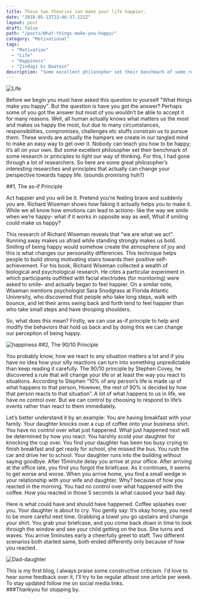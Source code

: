 ```yaml
---
title: These two theories can make your life happier.
date: "2018-05-13T23:46:37.121Z"
layout: post
draft: false
path: "/posts/What-things-make-you-happy/"
category: "Motivational"
tags:
  - "Motivation"
  - "Life"
  - "Happiness"
  - "Zindagi ki Baatein"
description: "Some excellent philosopher set their benchmark of some research or principles to light our way of thinking. For this I had gone through a lot of researches. So here are some great philosopher’s interesting researches and principles that actually can change your perspective towards happy life."
---
```

![Life](http://navodayans.in/wp-content/uploads/2017/04/life.jpg)

Before we begin you must have asked this question to yourself "What things make you happy". But the question is have you got the answer? Perhaps some of you got the answer but most of you wouldn’t be able to accept it for many reasons. Well, all human actually knows what matters us the most and makes us happy the most, but due to many circumstances, responsibilities, compromises, challenges etc stuffs constrain us to pursue them. These words are actually the hampers we create in our tangled mind to make an easy way to get over it. Nobody can teach you how to be happy; it’s all on your own. But some excellent philosopher set their benchmark of some research or principles to light our way of thinking. For this, I had gone through a lot of researchers. So here are some great philosopher’s interesting researches and principles that actually can change your perspective towards happy life. (sounds promising huh?)


##1, The as-if Principle

Act happier and you will be it. Pretend you’re feeling brave and suddenly you are. Richard Wiseman shows how faking it actually helps you to make it. While we all know how emotions can lead to actions- like the way we smile when we’re happy- what if it works in opposite way as well, What if smiling could make us happy?

This research of Richard Wiseman reveals that “we are what we act”. Running away makes us afraid while standing strongly makes us bold. Smiling of being happy would somehow create the atmosphere of joy and this is what changes our personality differences. This technique helps people to build strong motivating stairs towards their positive self-achievement. For his book, Richard Wiseman collected a wealth of biological and psychological research. He cites a particular experiment in which participants outfitted with facial electrodes (for monitoring) were asked to smile- and actually began to feel happier. On a similar note, Wiseman mentions psychologist Sara Snodgrass at Florida Atlantic University, who discovered that people who take long steps, walk with bounce, and let their arms swing back and forth tend to feel happier than who take small steps and have drooping shoulders.

So, what does this mean? Firstly, we can use as-if principle to help and modify the behaviors that hold us back and by doing this we can change our perception of being happy.

![happiness](http://www.youmeandlife.in/wp-content/uploads/2017/11/1.jpg)
##2, The 90/10 Principle

You probably know, how we react to any situation matters a lot and if you have no idea how your silly reactions can turn into something unpredictable than keep reading it carefully. The 90/10 principle by Stephen Covey, he discovered a rule that will change your life or at least the way you react to situations. According to Stephen “10% of any person’s life is made up of what happens to that person, However, the rest of 90% is decided by how that person reacts to that situation”. A lot of what happens to us in life, we have no control over. But we can control by choosing to respond to life’s events rather than react to them immediately.

Let’s better understand it by an example: You are having breakfast with your family. Your daughter knocks over a cup of coffee onto your business shirt. You have no control over what just happened. What just happened next will be determined by how you react. You harshly scold your daughter for knocking the cup over. You find your daughter has been too busy crying to finish breakfast and get ready for school, she missed the bus. You rush the car and drive her to school. Your daughter runs into the building without saying goodbye. After 15minute delay you arrive at your office. After arriving at the office late, you find you forgot the briefcase. As it continues, it seems to get worse and worse. When you arrive home, you find a small wedge in your relationship with your wife and daughter. Why? because of how you reacted in the morning. You had no control over what happened with the coffee. How you reacted in those 5 seconds is what caused your bad day.

Here is what could have and should have happened. Coffee splashes over you. Your daughter is about to cry. You gently say: It’s okay honey, you need to be more careful next time. Grabbing a towel you go upstairs and change your shirt. You grab your briefcase, and you come back down in time to look through the window and see your child getting on the bus. She turns and waves. You arrive 5minutes early a cheerfully greet to staff. Two different scenarios both started same, both ended differently only because of how you reacted.

![Dad-daughter](http://serinletici.com/wp-content/uploads/2017/05/father-daughter-black-white-laughing-sedona-photo-session.jpg)

This is my first blog, I always praise some constructive criticism. I'd love to hear some feedback over it, I'll try to be regular atleast one article per week. To stay updated follow me on social media links.
<br>
###Thankyou for stopping by.
